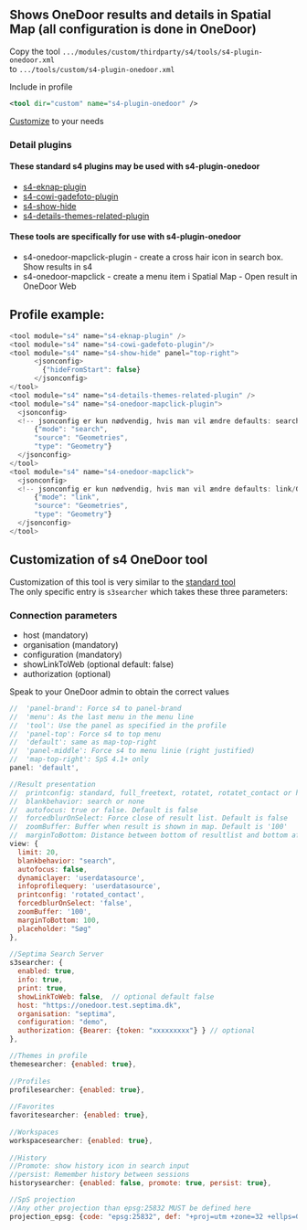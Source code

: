 ## Shows OneDoor results and details in Spatial Map (all configuration is done in OneDoor)  

Copy the tool `.../modules/custom/thirdparty/s4/tools/s4-plugin-onedoor.xml`  
to `.../tools/custom/s4-plugin-onedoor.xml`  

Include in profile
```xml
<tool dir="custom" name="s4-plugin-onedoor" />
```  

[Customize](#Customization-of-s4-OneDoor-tool) to your needs

### Detail plugins  

#### These standard s4 plugins may be used with s4-plugin-onedoor  
- [s4-eknap-plugin](../tools/#s4-eknap-plugin)
- [s4-cowi-gadefoto-plugin](../tools/#s4-cowi-gadefoto-plugin)
- [s4-show-hide](../tools/#s4-show-hide)
- [s4-details-themes-related-plugin](../tools/#s4-details-themes-related-plugin)

#### These tools are specifically for use with s4-plugin-onedoor  
- s4-onedoor-mapclick-plugin - create a cross hair icon in search box. Show results in s4  
- s4-onedoor-mapclick - create a menu item i Spatial Map - Open result in OneDoor Web  

## Profile example:
```javascript  
<tool module="s4" name="s4-eknap-plugin" />
<tool module="s4" name="s4-cowi-gadefoto-plugin"/>
<tool module="s4" name="s4-show-hide" panel="top-right">
      <jsonconfig>
        {"hideFromStart": false}
      </jsonconfig>
</tool>
<tool module="s4" name="s4-details-themes-related-plugin" />
<tool module="s4" name="s4-onedoor-mapclick-plugin">
  <jsonconfig>
  <!-- jsonconfig er kun nødvendig, hvis man vil ændre defaults: search/Geometries/Geometry-->
      {"mode": "search",
      "source": "Geometries",
      "type": "Geometry"}
  </jsonconfig>
</tool>
<tool module="s4" name="s4-onedoor-mapclick">
  <jsonconfig>
  <!-- jsonconfig er kun nødvendig, hvis man vil ændre defaults: link/Geometries/Geometry-->
      {"mode": "link",
      "source": "Geometries",
      "type": "Geometry"}
  </jsonconfig>
</tool>
```

## <a name="s4OneDoorcustomization"></a>Customization of s4 OneDoor tool  

Customization of this tool is very similar to the [standard tool](../#s4customization)  
The only specific entry is `s3searcher` which takes these three parameters: 
### Connection parameters
* host (mandatory)
* organisation (mandatory)
* configuration (mandatory)
* showLinkToWeb (optional default: false)
* authorization (optional)

Speak to your OneDoor admin to obtain the correct values  

```javascript  
//  'panel-brand': Force s4 to panel-brand 
//  'menu': As the last menu in the menu line
//  'tool': Use the panel as specified in the profile
//  'panel-top': Force s4 to top menu
//  'default': same as map-top-right
//  'panel-middle': Force s4 to menu linie (right justified)
//  'map-top-right': SpS 4.1+ only
panel: 'default',

//Result presentation
//  printconfig: standard, full_freetext, rotatet, rotatet_contact or html
//  blankbehavior: search or none  
//  autofocus: true or false. Default is false
//  forcedblurOnSelect: Force close of result list. Default is false
//  zoomBuffer: Buffer when result is shown in map. Default is '100'
//  marginToBottom: Distance between bottom of resultlist and bottom af window. Default is 100
view: {
  limit: 20,
  blankbehavior: "search",
  autofocus: false,
  dynamiclayer: 'userdatasource',
  infoprofilequery: 'userdatasource',
  printconfig: 'rotated_contact',
  forcedblurOnSelect: 'false',
  zoomBuffer: '100',
  marginToBottom: 100,
  placeholder: "Søg" 
},
                
//Septima Search Server
s3searcher: {
  enabled: true,
  info: true,
  print: true,
  showLinkToWeb: false,  // optional default false
  host: "https://onedoor.test.septima.dk",
  organisation: "septima",
  configuration: "demo",
  authorization: {Bearer: {token: "xxxxxxxxx"} } // optional
},

//Themes in profile
themesearcher: {enabled: true},
	            
//Profiles
profilesearcher: {enabled: true},
	            
//Favorites
favoritesearcher: {enabled: true},
	            
//Workspaces
workspacesearcher: {enabled: true},
                
//History
//Promote: show history icon in search input
//persist: Remember history between sessions
historysearcher: {enabled: false, promote: true, persist: true},

//SpS projection
//Any other projection than epsg:25832 MUST be defined here
projection_epsg: {code: "epsg:25832", def: "+proj=utm +zone=32 +ellps=GRS80 +towgs84=0,0,0,0,0,0,0 +units=m +no_defs"}
```  

